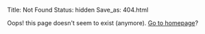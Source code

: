 Title: Not Found
Status: hidden
Save_as: 404.html

Oops! this page doesn't seem to exist (anymore). [Go to homepage](index.html)?


